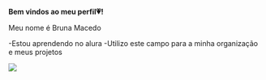 **Bem vindos ao meu perfil💗!**

Meu nome é Bruna Macedo

-Estou aprendendo no alura
-Utilizo este campo para a minha organização e meus projetos


![](https://tenor.com/rNhAev6z5nb.gif)
